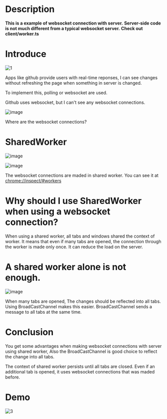 # Description
**This is a example of websocket connection with server.**
**Server-side code is not much different from a typical websocket server.**
**Check out client/worker.ts**

# Introduce

![1](https://user-images.githubusercontent.com/49009864/166714532-e6de49f4-ff73-4862-aaa8-d6734e2f64cf.gif)

Apps like github provide users with real-time reponses,
I can see changes without refreshing the page when something in server is changed.

To implement this, polling or websocket are used.

Github uses websocket, but I can't see any websocket connections.

![image](https://user-images.githubusercontent.com/49009864/166716878-9e16c085-2b07-4958-b148-8cfc4345cbc2.png)

Where are the websocket connections?

# SharedWorker

![image](https://user-images.githubusercontent.com/49009864/166717351-1e0966c9-f548-499f-8ff4-90a2b4d5ac3d.png)

![image](https://user-images.githubusercontent.com/49009864/166725714-540d3f71-e2b6-43b2-b2e2-5c4f76340a44.png)

The websocket connections are maded in shared worker.
You can see it at <chrome://inspect/#workers>

# Why should I use SharedWorker when using a websocket connection?

When using a shared worker, all tabs and windows shared the context of worker. It means that even if many tabs are opened, the connection through the worker is made only once.
It can reduce the load on the server.

# A shared worker alone is not enough.

![image](https://user-images.githubusercontent.com/49009864/166721812-37175724-b177-46c2-8d8e-f2360f7d56b5.png)

When many tabs are opened, The changes should be reflected into all tabs. Using BroadCastChannel makes this easier. BroadCastChannel sends a message to all tabs at the same time.

# Conclusion
You get some advantages when making websocket connections with server using shared worker,
Also the BroadCastChannel is good choice to reflect the change into all tabs.

The context of shared worker persists until all tabs are closed. Even if an additional tab is opened, it uses websocket connections that was maded before.

# Demo

![3](https://user-images.githubusercontent.com/49009864/166724566-97f0dcff-4749-4237-8a3b-bb3acaed6e89.gif)
